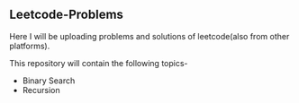 ## **Leetcode-Problems**
Here I will be uploading problems and solutions of leetcode(also from other platforms). 

This repository will contain the following topics-
- Binary Search 
- Recursion
